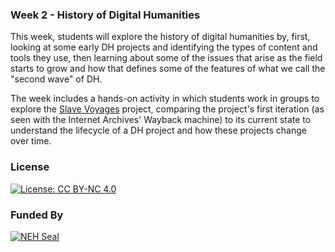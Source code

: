 ### Week 2 - History of Digital Humanities

This week, students will explore the history of digital humanities by, first, looking at some early DH projects and identifying the types of content and tools they use, then learning about some of the issues that arise as the field starts to grow and how that defines some of the features of what we call the "second wave" of DH.

The week includes a hands-on activity in which students work in groups to explore the [Slave Voyages](https://www.slavevoyages.org/) project, comparing the project's first iteration (as seen with the Internet Archives' Wayback machine) to its current state to understand the lifecycle of a DH project and how these projects change over time.

### License

[![License: CC BY-NC 4.0](https://licensebuttons.net/l/by-nc/4.0/88x31.png)](http://creativecommons.org/licenses/by-nc/4.0/)

### Funded By

[![NEH Seal](https://github.com/marist-asc/dhcourse/blob/master/images/neh_sealblck200.jpg)](https://www.neh.gov/)
